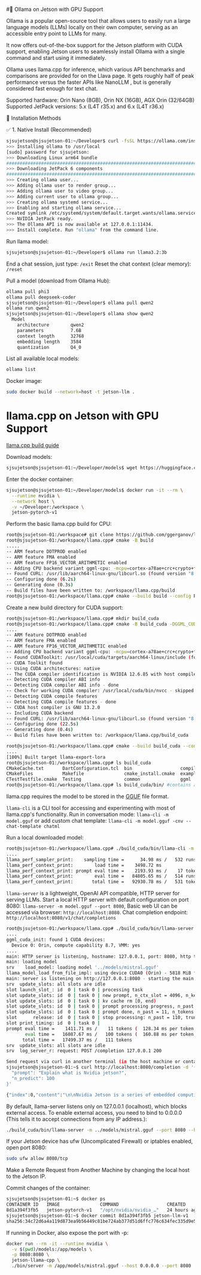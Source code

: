 #🎯 Ollama on Jetson with GPU Support

Ollama is a popular open-source tool that allows users to easily run a large language models (LLMs) locally on their own computer, serving as an accessible entry point to LLMs for many.

It now offers out-of-the-box support for the Jetson platform with CUDA support, enabling Jetson users to seamlessly install Ollama with a single command and start using it immediately.

Ollama uses llama.cpp for inference, which various API benchmarks and comparisons are provided for on the Llava page. It gets roughly half of peak performance versus the faster APIs like NanoLLM , but is generally considered fast enough for text chat.

Supported hardware: Orin Nano (8GB), Orin NX (16GB), AGX Orin (32/64GB)
Supported JetPack versions: 5.x (L4T r35.x) and 6.x (L4T r36.x)

🧩 Installation Methods

✅ 1. Native Install (Recommended)
```bash
sjsujetson@sjsujetson-01:~/Developer$ curl -fsSL https://ollama.com/install.sh | sh
>>> Installing ollama to /usr/local
[sudo] password for sjsujetson: 
>>> Downloading Linux arm64 bundle
######################################################################## 100.0%
>>> Downloading JetPack 6 components
######################################################################## 100.0%
>>> Creating ollama user...
>>> Adding ollama user to render group...
>>> Adding ollama user to video group...
>>> Adding current user to ollama group...
>>> Creating ollama systemd service...
>>> Enabling and starting ollama service...
Created symlink /etc/systemd/system/default.target.wants/ollama.service → /etc/systemd/system/ollama.service.
>>> NVIDIA JetPack ready.
>>> The Ollama API is now available at 127.0.0.1:11434.
>>> Install complete. Run "ollama" from the command line.
```

Run llama model:
```bash
sjsujetson@sjsujetson-01:~/Developer$ ollama run llama3.2:3b
```
End a chat session, just type: `/exit`
Reset the chat context (clear memory): `/reset`

Pull a model (download from Ollama Hub):
```bash
ollama pull phi3
ollama pull deepseek-coder
sjsujetson@sjsujetson-01:~/Developer$ ollama pull qwen2
ollama run qwen2
sjsujetson@sjsujetson-01:~/Developer$ ollama show qwen2
  Model
    architecture        qwen2    
    parameters          7.6B     
    context length      32768    
    embedding length    3584     
    quantization        Q4_0
```

List all available local models:
```bash
ollama list
```

Docker image:
```bash
sudo docker build --network=host -t jetson-llm .
```

# llama.cpp on Jetson with GPU Support
[llama.cpp build guide](https://github.com/ggml-org/llama.cpp/blob/master/docs/build.md)

Download models:
```bash
sjsujetson@sjsujetson-01:~/Developer/models$ wget https://huggingface.co/TheBloke/Mistral-7B-Instruct-v0.2-GGUF/resolve/main/mistral-7b-instruct-v0.2.Q4_K_M.gguf -O mistral.gguf
```

Enter the docker container:
```bash
sjsujetson@sjsujetson-01:~/Developer/models$ docker run -it --rm \
  --runtime nvidia \
  --network host \
  -v ~/Developer:/workspace \
  jetson-pytorch-v1
```

Perform the basic llama.cpp build for CPU:
```bash
root@sjsujetson-01:/workspace# git clone https://github.com/ggerganov/llama.cpp.git
root@sjsujetson-01:/workspace/llama.cpp# cmake -B build
.....
-- ARM feature DOTPROD enabled
-- ARM feature FMA enabled
-- ARM feature FP16_VECTOR_ARITHMETIC enabled
-- Adding CPU backend variant ggml-cpu: -mcpu=cortex-a78ae+crc+crypto+flagm+pauth+nossbs+dotprod+noi8mm+nosve 
-- Found CURL: /usr/lib/aarch64-linux-gnu/libcurl.so (found version "8.5.0")
-- Configuring done (6.2s)
-- Generating done (0.3s)
-- Build files have been written to: /workspace/llama.cpp/build
root@sjsujetson-01:/workspace/llama.cpp# cmake --build build --config Release
```


Create a new build directory for CUDA support:
```bash
root@sjsujetson-01:/workspace/llama.cpp# mkdir build_cuda
root@sjsujetson-01:/workspace/llama.cpp# cmake -B build_cuda -DGGML_CUDA=ON
....
-- ARM feature DOTPROD enabled
-- ARM feature FMA enabled
-- ARM feature FP16_VECTOR_ARITHMETIC enabled
-- Adding CPU backend variant ggml-cpu: -mcpu=cortex-a78ae+crc+crypto+flagm+pauth+nossbs+dotprod+noi8mm+nosve 
-- Found CUDAToolkit: /usr/local/cuda/targets/aarch64-linux/include (found version "12.6.85")
-- CUDA Toolkit found
-- Using CUDA architectures: native
-- The CUDA compiler identification is NVIDIA 12.6.85 with host compiler GNU 13.2.0
-- Detecting CUDA compiler ABI info
-- Detecting CUDA compiler ABI info - done
-- Check for working CUDA compiler: /usr/local/cuda/bin/nvcc - skipped
-- Detecting CUDA compile features
-- Detecting CUDA compile features - done
-- CUDA host compiler is GNU 13.2.0
-- Including CUDA backend
-- Found CURL: /usr/lib/aarch64-linux-gnu/libcurl.so (found version "8.5.0")
-- Configuring done (22.5s)
-- Generating done (0.4s)
-- Build files have been written to: /workspace/llama.cpp/build_cuda
```

```bash
root@sjsujetson-01:/workspace/llama.cpp# cmake --build build_cuda --config Release
....
[100%] Built target llama-export-lora
root@sjsujetson-01:/workspace/llama.cpp# ls build_cuda
CMakeCache.txt       DartConfiguration.tcl  bin                  compile_commands.json  llama-config.cmake   pocs   tools
CMakeFiles           Makefile               cmake_install.cmake  examples               llama-version.cmake  src
CTestTestfile.cmake  Testing                common               ggml                   llama.pc             tests
root@sjsujetson-01:/workspace/llama.cpp# ls build_cuda/bin/ #contains all the executable files
```

llama.cpp requires the model to be stored in the [GGUF](https://github.com/ggml-org/ggml/blob/master/docs/gguf.md) file format.

`llama-cli` is a CLI tool for accessing and experimenting with most of llama.cpp's functionality. Run in conversation mode: `llama-cli -m model.gguf` or add custom chat template: `llama-cli -m model.gguf -cnv --chat-template chatml`

Run a local downloaded model:
```bash
root@sjsujetson-01:/workspace/llama.cpp# ./build_cuda/bin/llama-cli -m ../models/mistral.gguf -p "Explain what is Nvidia jetson"
....
llama_perf_sampler_print:    sampling time =      34.98 ms /   532 runs   (    0.07 ms per token, 15210.86 tokens per second)
llama_perf_context_print:        load time =    3498.72 ms
llama_perf_context_print: prompt eval time =    2193.93 ms /    17 tokens (  129.05 ms per token,     7.75 tokens per second)
llama_perf_context_print:        eval time =   84805.65 ms /   514 runs   (  164.99 ms per token,     6.06 tokens per second)
llama_perf_context_print:       total time =   92930.78 ms /   531 tokens
```

`llama-server` is a lightweight, OpenAI API compatible, HTTP server for serving LLMs. Start a local HTTP server with default configuration on port 8080: `llama-server -m model.gguf --port 8080`, Basic web UI can be accessed via browser: `http://localhost:8080`. Chat completion endpoint: `http://localhost:8080/v1/chat/completions`
```bash
root@sjsujetson-01:/workspace/llama.cpp# ./build_cuda/bin/llama-server -m ../models/mistral.gguf --port 8080
....
ggml_cuda_init: found 1 CUDA devices:
  Device 0: Orin, compute capability 8.7, VMM: yes
....
main: HTTP server is listening, hostname: 127.0.0.1, port: 8080, http threads: 5
main: loading model
srv    load_model: loading model '../models/mistral.gguf'
llama_model_load_from_file_impl: using device CUDA0 (Orin) - 5818 MiB free
main: server is listening on http://127.0.0.1:8080 - starting the main loop
srv  update_slots: all slots are idle
slot launch_slot_: id  0 | task 0 | processing task
slot update_slots: id  0 | task 0 | new prompt, n_ctx_slot = 4096, n_keep = 0, n_prompt_tokens = 11
slot update_slots: id  0 | task 0 | kv cache rm [0, end)
slot update_slots: id  0 | task 0 | prompt processing progress, n_past = 11, n_tokens = 11, progress = 1.000000
slot update_slots: id  0 | task 0 | prompt done, n_past = 11, n_tokens = 11
slot      release: id  0 | task 0 | stop processing: n_past = 110, truncated = 0
slot print_timing: id  0 | task 0 | 
prompt eval time =    1411.71 ms /    11 tokens (  128.34 ms per token,     7.79 tokens per second)
       eval time =   16087.67 ms /   100 tokens (  160.88 ms per token,     6.22 tokens per second)
      total time =   17499.37 ms /   111 tokens
srv  update_slots: all slots are idle
srv  log_server_r: request: POST /completion 127.0.0.1 200
```

```bash
Send request via curl in another terminal (in the host machine or container):
sjsujetson@sjsujetson-01:~$ curl http://localhost:8080/completion -d '{
  "prompt": "Explain what is Nvidia jetson?",
  "n_predict": 100
}'

{"index":0,"content":"\n\nNvidia Jetson is a series of embedded computing platforms developed by Nvidia for artificial intelligence (AI), deep learning, and autonomous machines. These platforms are designed to provide the computational power and capabilities of a data center in an embedded form factor, making them suitable for edge computing applications.\n\nJetson devices include GPU processors, CPU cores, and specialized hardware accelerators for deep learning inference, computer vision, and video processing. They also offer a","tokens":[],"id_slot":0,"stop":true,"model":"gpt-3.5-turbo","tokens_predicted":100,"tokens_evaluated":11,"generation_settings":{"n_predict":100,"seed":4294967295,"temperature":0.800000011920929,"dynatemp_range":0.0,"dynatemp_exponent":1.0,"top_k":40,"top_p":0.949999988079071,"min_p":0.05000000074505806,"top_n_sigma":-1.0,"xtc_probability":0.0,"xtc_threshold":0.10000000149011612,"typical_p":1.0,"repeat_last_n":64,"repeat_penalty":1.0,"presence_penalty":0.0,"frequency_penalty":0.0,"dry_multiplier":0.0,"dry_base":1.75,"dry_allowed_length":2,"dry_penalty_last_n":4096,"dry_sequence_breakers":["\n",":","\"","*"],"mirostat":0,"mirostat_tau":5.0,"mirostat_eta":0.10000000149011612,"stop":[],"max_tokens":100,"n_keep":0,"n_discard":0,"ignore_eos":false,"stream":false,"logit_bias":[],"n_probs":0,"min_keep":0,"grammar":"","grammar_lazy":false,"grammar_triggers":[],"preserved_tokens":[],"chat_format":"Content-only","reasoning_format":"deepseek","reasoning_in_content":false,"thinking_forced_open":false,"samplers":["penalties","dry","top_n_sigma","top_k","typ_p","top_p","min_p","xtc","temperature"],"speculative.n_max":16,"speculative.n_min":0,"speculative.p_min":0.75,"timings_per_token":false,"post_sampling_probs":false,"lora":[]},"prompt":"<s> Explain what is Nvidia jetson?","has_new_line":true,"truncated":false,"stop_type":"limit","stopping_word":"","tokens_cached":110,"timings":{"prompt_n":11,"prompt_ms":1411.706,"prompt_per_token_ms":128.33690909090907,"prompt_per_second":7.791990683612594,"predicted_n":100,"predicted_ms":16087.666,"predicted_per_token_ms":160.87666,"predicted_per_second":6.215942076370805}}
```

By default, llama-server listens only on 127.0.0.1 (localhost), which blocks external access. To enable external access, you need to bind to 0.0.0.0 (This tells it to accept connections from any IP address.):
```bash
./build_cuda/bin/llama-server -m ../models/mistral.gguf --port 8080 --host 0.0.0.0
```
If your Jetson device has ufw (Uncomplicated Firewall) or iptables enabled, open port 8080:
```bash
sudo ufw allow 8080/tcp
```

Make a Remote Request from Another Machine by changing the local host to the Jetson IP.

Commit changes of the container:
```bash
sjsujetson@sjsujetson-01:~$ docker ps
CONTAINER ID   IMAGE               COMMAND                  CREATED        STATUS        PORTS     NAMES
8d1a394f3fb5   jetson-pytorch-v1   "/opt/nvidia/nvidia_…"   24 hours ago   Up 24 hours             adoring_allen
sjsujetson@sjsujetson-01:~$ docker commit 8d1a394f3fb5 jetson-llm-v1
sha256:34c72d6a4a119d873ea9b56449c81be724ab377d51d6ffc776c634fec335d9e5
```
If running in Docker, also expose the port with -p:
```bash
docker run --rm -it --runtime nvidia \
  -v $(pwd)/models:/app/models \
  -p 8080:8080 \
  jetson-llama-cpp \
  ./bin/server -m /app/models/mistral.gguf --host 0.0.0.0 --port 8080
```